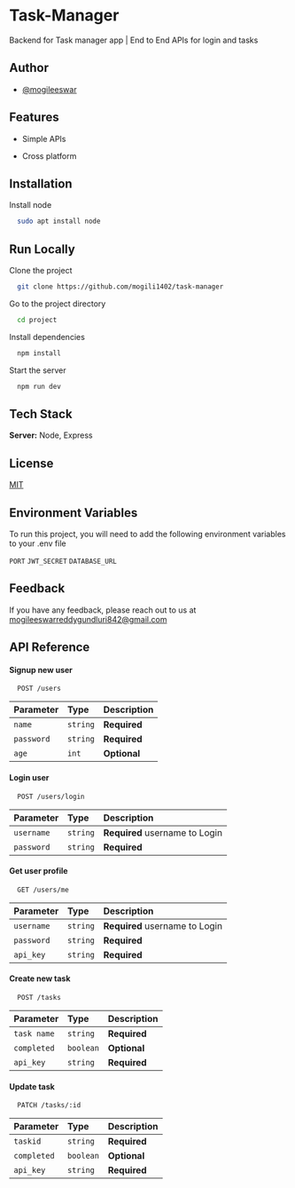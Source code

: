 
# Task-Manager
Backend for Task manager app | End to End APIs for login and tasks
## Author

- [@mogileeswar](https://github.com/mogili1402)


## Features

- Simple APIs

- Cross platform



## Installation

Install node 

```bash
  sudo apt install node
```

    
## Run Locally

Clone the project

```bash
  git clone https://github.com/mogili1402/task-manager
```

Go to the project directory

```bash
  cd project
```

Install dependencies

```bash
  npm install
```

Start the server

```bash
  npm run dev
```


## Tech Stack


**Server:** Node, Express


## License

[MIT](https://choosealicense.com/licenses/mit/)


## Environment Variables

To run this project, you will need to add the following environment variables to your .env file

`PORT`
`JWT_SECRET`
`DATABASE_URL`



## Feedback

If you have any feedback, please reach out to us at mogileeswarreddygundluri842@gmail.com


## API Reference

#### Signup new user

```http
  POST /users
```

| Parameter | Type     | Description                |
| :-------- | :------- | :------------------------- |
| `name` | `string` | **Required**|
| `password` | `string` | **Required**|
| `age` | `int` | **Optional**|

#### Login user

```http
  POST /users/login
```

| Parameter | Type     | Description                       |
| :-------- | :------- | :-------------------------------- |
| `username`      | `string` | **Required** username to Login |
| `password`      | `string` | **Required**  |

#### Get user profile

```http
  GET /users/me
```

| Parameter | Type     | Description                       |
| :-------- | :------- | :-------------------------------- |
| `username`      | `string` | **Required** username to Login |
| `password`      | `string` | **Required**  |
| `api_key`      | `string` | **Required**  |


#### Create new task

```http
  POST /tasks
```

| Parameter | Type     | Description                       |
| :-------- | :------- | :-------------------------------- |
| `task name`      | `string` | **Required**  |
| `completed`      | `boolean` | **Optional**  |
| `api_key`      | `string` | **Required**  |




#### Update task

```http
  PATCH /tasks/:id
```

| Parameter | Type     | Description                       |
| :-------- | :------- | :-------------------------------- |
| `taskid`      | `string` | **Required**  |
| `completed`      | `boolean` | **Optional**  |
| `api_key`      | `string` | **Required**  |
